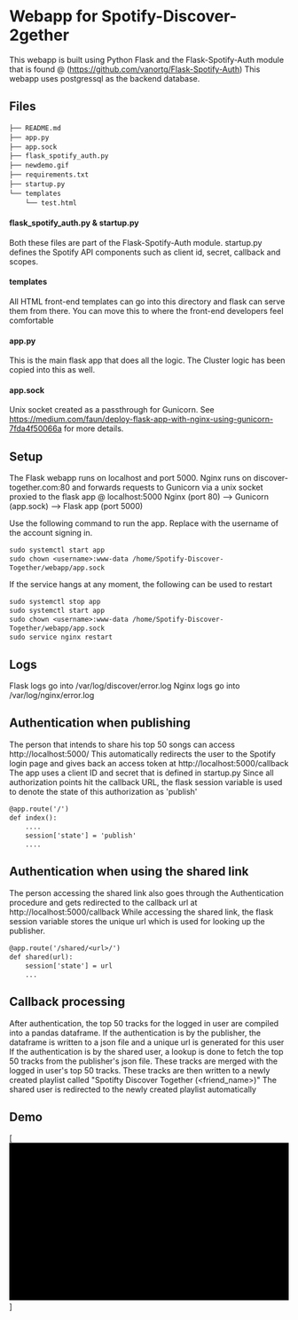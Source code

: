 # Webapp for Spotify-Discover-2gether

This webapp is built using Python Flask and the Flask-Spotify-Auth module that is found @  (https://github.com/vanortg/Flask-Spotify-Auth)
This webapp uses postgressql as the backend database.

## Files

```bash
├── README.md
├── app.py
├── app.sock
├── flask_spotify_auth.py
├── newdemo.gif
├── requirements.txt
├── startup.py
└── templates
    └── test.html
```

#### flask_spotify_auth.py & startup.py
Both these files are part of the Flask-Spotify-Auth module. startup.py defines the Spotify API components such as client id, secret, callback and scopes.

#### templates
All HTML front-end templates can go into this directory and flask can serve them from there. You can move this to where the front-end developers feel comfortable

#### app.py
This is the main flask app that does all the logic. The Cluster logic has been copied into this as well.

#### app.sock
Unix socket created as a passthrough for Gunicorn. See https://medium.com/faun/deploy-flask-app-with-nginx-using-gunicorn-7fda4f50066a for more details.

## Setup
The Flask webapp runs on localhost and port 5000.
Nginx runs on discover-together.com:80 and forwards requests to Gunicorn via a unix socket proxied to the flask app @ localhost:5000
Nginx (port 80) --> Gunicorn (app.sock) --> Flask app (port 5000)

Use the following command to run the app. Replace <username> with the username of the account signing in.
```
sudo systemctl start app
sudo chown <username>:www-data /home/Spotify-Discover-Together/webapp/app.sock
```

If the service hangs at any moment, the following can be used to restart 
```
sudo systemctl stop app
sudo systemctl start app
sudo chown <username>:www-data /home/Spotify-Discover-Together/webapp/app.sock
sudo service nginx restart
```

## Logs
Flask logs go into /var/log/discover/error.log
Nginx logs go into /var/log/nginx/error.log

## Authentication when publishing

The person that intends to share his top 50 songs can access http://localhost:5000/
This automatically redirects the user to the Spotify login page and gives back an access token at http://localhost:5000/callback
The app uses a client ID and secret that is defined in startup.py 
Since all authorization points hit the callback URL, the flask session variable is used to denote the state of this authorization as 'publish'

```
@app.route('/')
def index():
    ....
    session['state'] = 'publish'
    ....
```

## Authentication when using the shared link

The person accessing the shared link also goes through the Authentication procedure and gets redirected to the callback url at http://localhost:5000/callback
While accessing the shared link, the flask session variable stores the unique url which is used for looking up the publisher.

```
@app.route('/shared/<url>/')
def shared(url):
    session['state'] = url
    ...
```
## Callback processing

After authentication, the top 50 tracks for the logged in user are compiled into a pandas dataframe.
If the authentication is by the publisher, the dataframe is written to a json file and a unique url is generated for this user
If the authentication is by the shared user, a lookup is done to fetch the top 50 tracks from the publisher's json file. These tracks are merged with the logged in user's top 50 tracks. These tracks are then written to a newly created playlist called "Spotifty Discover Together (<friend_name>)"
The shared user is redirected to the newly created playlist automatically

## Demo

[![Watch the Demo video](newdemo.gif)]
